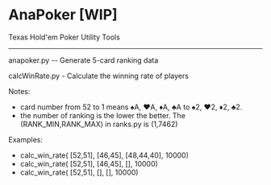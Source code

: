 # AnaPoker [WIP]
Texas Hold'em Poker Utility Tools

---------------------------
anapoker.py  --  Generate 5-card ranking data

calcWinRate.py - Calculate the winning rate of players

Notes:
  * card number from 52 to 1 means ♠A, ♥A, ♦A, ♣A to ♠2, ♥2, ♦2, ♣2.
  * the number of ranking is the lower the better.  The (RANK_MIN,RANK_MAX) in ranks.py is (1,7462)
  
Examples:
  * calc_win_rate( [52,51], [46,45], [48,44,40], 10000)
  * calc_win_rate( [52,51], [46,45], [], 10000)
  * calc_win_rate( [52,51], [], [], 10000)
